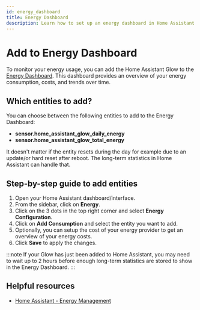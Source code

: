 ```yaml
---
id: energy_dashboard
title: Energy Dashboard
description: Learn how to set up an energy dashboard in Home Assistant to monitor your energy usage.
---
```


# Add to Energy Dashboard

To monitor your energy usage, you can add the Home Assistant Glow to the [Energy Dashboard][energy]. This dashboard provides an overview of your energy consumption, costs, and trends over time.

## Which entities to add?

You can choose between the following entities to add to the Energy Dashboard:

- **sensor.home_assistant_glow_daily_energy**
- **sensor.home_assistant_glow_total_energy**

It doesn't matter if the entity resets during the day for example due to an update/or hard reset after reboot. The long-term statistics in Home Assistant can handle that.

## Step-by-step guide to add entities

1. Open your Home Assistant dashboard/interface.
2. From the sidebar, click on **Energy**.
3. Click on the 3 dots in the top right corner and select **Energy Configuration**.
4. Click on **Add Consumption** and select the entity you want to add.
5. Optionally, you can setup the cost of your energy provider to get an overview of your energy costs.
6. Click **Save** to apply the changes.

:::note
If your Glow has just been added to Home Assistant, you may need to wait up to 2 hours before enough long-term statistics are stored to show in the Energy Dashboard.
:::

## Helpful resources

- [Home Assistant - Energy Management][energy]

[energy]: https://www.home-assistant.io/docs/energy